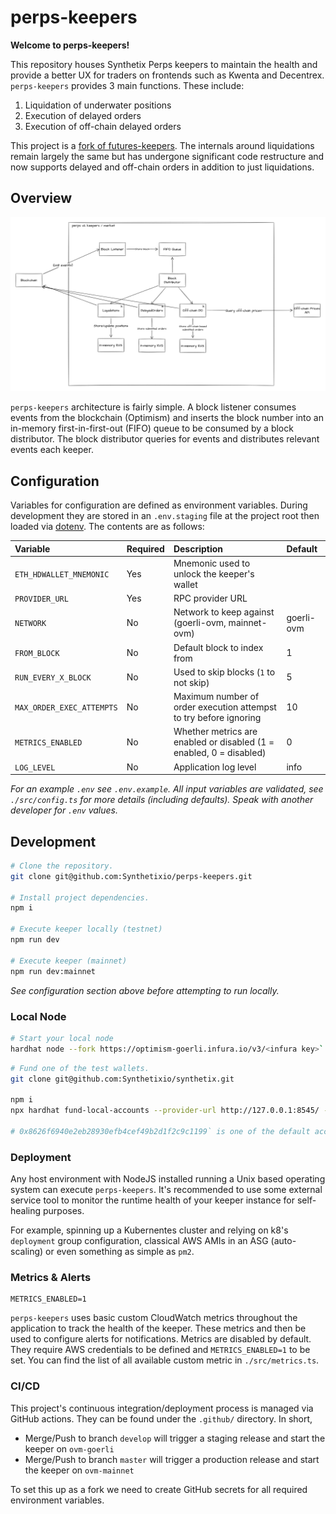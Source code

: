# perps-keepers

**Welcome to perps-keepers!**

This repository houses Synthetix Perps keepers to maintain the health and provide a better UX for traders on frontends such as Kwenta and Decentrex. `perps-keepers` provides 3 main functions. These include:

1. Liquidation of underwater positions
1. Execution of delayed orders
1. Execution of off-chain delayed orders

This project is a [fork of futures-keepers](https://github.com/Synthetixio/futures-keepers). The internals around liquidations remain largely the same but has undergone significant code restructure and now supports delayed and off-chain orders in addition to just liquidations.

## Overview

![overview](./assets/perpsv2_overview.png)

`perps-keepers` architecture is fairly simple. A block listener consumes events from the blockchain (Optimism) and inserts the block number into an in-memory first-in-first-out (FIFO) queue to be consumed by a block distributor. The block distributor queries for events and distributes relevant events each keeper.

## Configuration

Variables for configuration are defined as environment variables. During development they are stored in an `.env.staging` file at the project root then loaded via [dotenv](https://www.npmjs.com/package/dotenv). The contents are as follows:

| Variable                  | Required | Description                                                         | Default    |
| :------------------------ | :------- | :------------------------------------------------------------------ | :--------- |
| `ETH_HDWALLET_MNEMONIC`   | Yes      | Mnemonic used to unlock the keeper's wallet                         |            |
| `PROVIDER_URL`            | Yes      | RPC provider URL                                                    |            |
| `NETWORK`                 | No       | Network to keep against (goerli-ovm, mainnet-ovm)                   | goerli-ovm |
| `FROM_BLOCK`              | No       | Default block to index from                                         | 1          |
| `RUN_EVERY_X_BLOCK`       | No       | Used to skip blocks (`1` to not skip)                               | 5          |
| `MAX_ORDER_EXEC_ATTEMPTS` | No       | Maximum number of order execution attempst to try before ignoring   | 10         |
| `METRICS_ENABLED`         | No       | Whether metrics are enabled or disabled (1 = enabled, 0 = disabled) | 0          |
| `LOG_LEVEL`               | No       | Application log level                                               | info       |

_For an example `.env` see `.env.example`. All input variables are validated, see `./src/config.ts` for more details (including defaults). Speak with another developer for `.env` values._

## Development

```bash
# Clone the repository.
git clone git@github.com:Synthetixio/perps-keepers.git

# Install project dependencies.
npm i

# Execute keeper locally (testnet)
npm run dev

# Execute keeper (mainnet)
npm run dev:mainnet
```

_See configuration section above before attempting to run locally._

### Local Node

```bash
# Start your local node
hardhat node --fork https://optimism-goerli.infura.io/v3/<infura key>`
```

```bash
# Fund one of the test wallets.
git clone git@github.com:Synthetixio/synthetix.git

npm i
npx hardhat fund-local-accounts --provider-url http://127.0.0.1:8545/ --target-network goerli-ovm --deployment-path ./publish/deployed/goerli-ovm/ --use-ovm --private-key $GOERLI_OVM_PERPS_DEPLOYER_PRIVATE_KEY --account 0x8626f6940e2eb28930efb4cef49b2d1f2c9c1199

# 0x8626f6940e2eb28930efb4cef49b2d1f2c9c1199` is one of the default accounts from hardhat node --fork
```

### Deployment

Any host environment with NodeJS installed running a Unix based operating system can execute `perps-keepers`. It's recommended to use some external service tool to monitor the runtime health of your keeper instance for self-healing purposes.

For example, spinning up a Kubernentes cluster and relying on k8's `deployment` group configuration, classical AWS AMIs in an ASG (auto-scaling) or even something as simple as `pm2`.

### Metrics & Alerts

```
METRICS_ENABLED=1
```

`perps-keepers` uses basic custom CloudWatch metrics throughout the application to track the health of the keeper. These metrics and then be used to configure alerts for notifications. Metrics are disabled by default. They require AWS credentials to be defined and `METRICS_ENABLED=1` to be set. You can find the list of all available custom metric in `./src/metrics.ts`.

### CI/CD

This project's continuous integration/deployment process is managed via GitHub actions. They can be found under the `.github/` directory. In short,

- Merge/Push to branch `develop` will trigger a staging release and start the keeper on `ovm-goerli`
- Merge/Push to branch `master` will trigger a production release and start the keeper on `ovm-mainnet`

To set this up as a fork we need to create GitHub secrets for all required environment variables.

